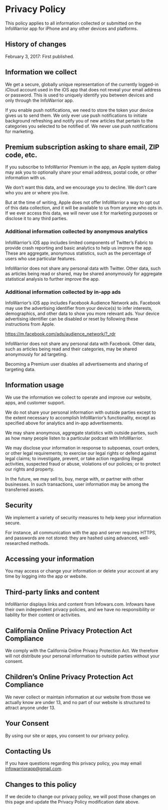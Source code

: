 # Privacy Policy

This policy applies to all information collected or submitted on the InfoWarrior app for iPhone and any other devices and platforms.

## History of changes

February 3, 2017: First published.

## Information we collect

We get a secure, globally unique representation of the currently logged-in iCloud account used in the iOS app that does not reveal your email address or password. This is used to uniquely identify you between devices and only through the InfoWarrior app.

If you enable push notifications, we need to store the token your device gives us to send them. We only ever use push notifications to initiate background refreshing and notify you of new articles that pertain to the categories you selected to be notified of. We never use push notifications for marketing.

## Premium subscription asking to share email, ZIP code, etc.

If you subscribe to InfoWarrior Premium in the app, an Apple system dialog may ask you to optionally share your email address, postal code, or other information with us.

We don’t want this data, and we encourage you to decline. We  don’t care who you are or where you live.

But at the time of writing, Apple does not offer InfoWarrior a way to opt out of this data collection, and it will be available to us from anyone who opts in. If we ever access this data, we will never use it for marketing purposes or disclose it to any third parties.

### Additional information collected by anonymous analytics

InfoWarrior’s iOS app includes limited components of Twitter’s Fabric to provide crash reporting and basic analytics to help us improve the app. These are aggregate, anonymous statistics, such as the percentage of users who use particular features.

InfoWarrior does not share any personal data with Twitter. Other data, such as articles being read or shared, may be shared anonymously for aggregate statistical analysis to further improve the app.

### Additional information collected by in-app ads

InfoWarrior’s iOS app includes Facebook Audience Network ads. Facebook may use the advertising identifier from your device(s) to infer interests, demographics, and other data to show you more relevant ads. Your device advertising identifier can be disabled or reset by following these instructions from Apple.

https://m.facebook.com/ads/audience_network/?_rdr

InfoWarrior does not share any personal data with Facebook. Other data, such as articles being read and their categories, may be shared anonymously for ad targeting.

Becoming a Premium user disables all advertisements and sharing of targeting data.

## Information usage

We use the information we collect to operate and improve our website, apps, and customer support.

We do not share your personal information with outside parties except to the extent necessary to accomplish InfoWarrior’s functionality, except as specified above for analytics and in-app advertisements.

We may share anonymous, aggregate statistics with outside parties, such as how many people listen to a particular podcast with InfoWarrior.

We may disclose your information in response to subpoenas, court orders, or other legal requirements; to exercise our legal rights or defend against legal claims; to investigate, prevent, or take action regarding illegal activities, suspected fraud or abuse, violations of our policies; or to protect our rights and property.

In the future, we may sell to, buy, merge with, or partner with other businesses. In such transactions, user information may be among the transferred assets.

## Security

We implement a variety of security measures to help keep your information secure.

For instance, all communication with the app and server requires HTTPS, and passwords are not stored: they are hashed using advanced, well-researched methods.

## Accessing your information

You may access or change your information or delete your account at any time by logging into the app or website.

## Third-party links and content

InfoWarrior displays links and content from Infowars.com. Infowars have their own independent privacy policies, and we have no responsibility or liability for their content or activities.

## California Online Privacy Protection Act Compliance

We comply with the California Online Privacy Protection Act. We therefore will not distribute your personal information to outside parties without your consent.

## Children’s Online Privacy Protection Act Compliance

We never collect or maintain information at our website from those we actually know are under 13, and no part of our website is structured to attract anyone under 13.

## Your Consent

By using our site or apps, you consent to our privacy policy.

## Contacting Us

If you have questions regarding this privacy policy, you may email infowarriorapp@gmail.com.

## Changes to this policy

If we decide to change our privacy policy, we will post those changes on this page and update the Privacy Policy modification date above.
